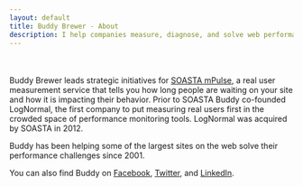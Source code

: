 ```yaml
---
layout: default
title: Buddy Brewer - About
description: I help companies measure, diagnose, and solve web performance issues.
---
```


<div style="margin-top: 50px;"></div>

Buddy Brewer leads strategic initiatives for [SOASTA mPulse](http://www.soasta.com/performance-monitoring/), a real user measurement service that tells you how long people are waiting on your site and how it is impacting their behavior. Prior to SOASTA Buddy co-founded LogNormal, the first company to put measuring real users first in the crowded space of performance monitoring tools. LogNormal was acquired by SOASTA in 2012.

Buddy has been helping some of the largest sites on the web solve their performance challenges since 2001.

You can also find Buddy on [Facebook](https://www.facebook.com/buddybrewer), [Twitter](https://twitter.com/bbrewer), and [LinkedIn](http://www.linkedin.com/in/bbrewer).
